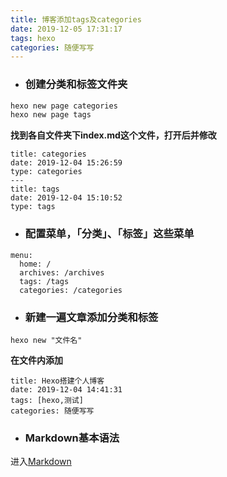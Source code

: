 ```yaml
---
title: 博客添加tags及categories
date: 2019-12-05 17:31:17
tags: hexo
categories: 随便写写
---
```

- ### 创建分类和标签文件夹

```bash
hexo new page categories
hexo new page tags
```
<!--more-->

**找到各自文件夹下index.md这个文件，打开后并修改**

```
title: categories
date: 2019-12-04 15:26:59
type: categories
---
title: tags
date: 2019-12-04 15:10:52
type: tags
```

- ### 配置菜单，「分类」、「标签」这些菜单

```
menu:
  home: /
  archives: /archives
  tags: /tags
  categories: /categories
```

- ### 新建一遍文章添加分类和标签

`hexo new "文件名"`

**在文件内添加**
```
title: Hexo搭建个人博客
date: 2019-12-04 14:41:31
tags: [hexo,测试]
categories: 随便写写
```

- ### Markdown基本语法

进入[Markdown](https://www.jianshu.com/p/191d1e21f7ed)